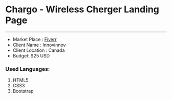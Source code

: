 # Chargo - Wireless Cherger Landing Page
<hr>
<ul>
	<li>Market Place : <a href="www.fiverr.com">Fiverr</a></li>
	<li>Client Name : Innovinnov</li>
	<li>Client Location : Canada</li>
	<li>Budget: $25 USD</li>
</ul>

### Used Languages:
<ol>
	<li>HTML5</li>
	<li>CSS3</li>
	<li>Bootstrap</li>
</ol>